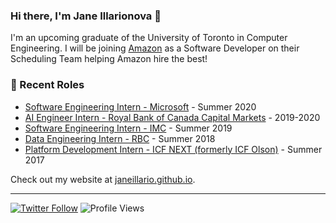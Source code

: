 ### Hi there, I'm Jane Illarionova 👋

I'm an upcoming graduate of the University of Toronto in Computer Engineering. I will be joining [Amazon](https://www.amazon.ca/) as a Software Developer on their Scheduling Team helping Amazon hire the best!

<!--
**JaneIllario/JaneIllario** is a ✨ _special_ ✨ repository because its `README.md` (this file) appears on your GitHub profile.

Here are some ideas to get you started:

- 🔭 I’m currently working on ...
- 🌱 I’m currently learning ...
- 👯 I’m looking to collaborate on ...
- 🤔 I’m looking for help with ...
- 💬 Ask me about ...
- 📫 How to reach me: ...
- 😄 Pronouns: ...
- ⚡ Fun fact: ...
-->

### 📝 Recent Roles

<!-- writing starts -->
* [Software Engineering Intern - Microsoft](https://www.microsoft.com/) - Summer 2020
* [AI Engineer Intern - Royal Bank of Canada Capital Markets](https://www.rbccm.com/) - 2019-2020
* [Software Engineering Intern - IMC](https://www.imc.com/) - Summer 2019
* [Data Engineering Intern - RBC](https://www.rbcroyalbank.com/) - Summer 2018
* [Platform Development Intern - ICF NEXT (formerly ICF Olson)](https://www.icf.com) - Summer 2017
<!-- writing ends -->

Check out my website at [janeillario.github.io](https://www.janeillario.github.io/).

---
[![Twitter Follow](https://img.shields.io/twitter/follow/JaneIllarionova?label=Follow&style=social)](https://twitter.com/JaneIllarionova) ![Profile Views](https://gpvc.arturio.dev/janeillario)
